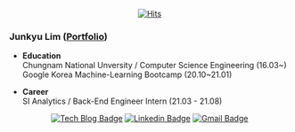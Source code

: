 <div align=center>

[![Hits](https://hits.seeyoufarm.com/api/count/incr/badge.svg?url=https://github.com/Limm-jk)](https://hits.seeyoufarm.com) 

</div>

### Junkyu Lim ([Portfolio](https://limm-jk.notion.site/Junkyu-Lim-1ce9729d1ffa4c7898e7711ec94fe8be))

- **Education**  
Chungnam National Unversity / Computer Science Engineering (16.03~)  
Google Korea Machine-Learning Bootcamp (20.10~21.01)  


- **Career**  
SI Analytics / Back-End Engineer Intern (21.03 - 21.08)

  
    
      
<div align=center>
  
[![Tech Blog Badge](http://img.shields.io/badge/-Tech%20blog-black?style=flat-square&logo=github&link=https://limm-jk.tistory.com/)](https://limm-jk.tistory.com/) 
[![Linkedin Badge](https://img.shields.io/badge/-LinkedIn-blue?style=flat-square&logo=Linkedin&logoColor=white&link=https://www.linkedin.com/in/limm-jk)](https://www.linkedin.com/in/limm-jk) 
[![Gmail Badge](https://img.shields.io/badge/-Gmail-d14836?style=flat-square&logo=Gmail&logoColor=white&link=mailto:junkyu.lim.dev@gmail.com)](mailto:junkyu.lim.dev@gmail.com)
</div>
